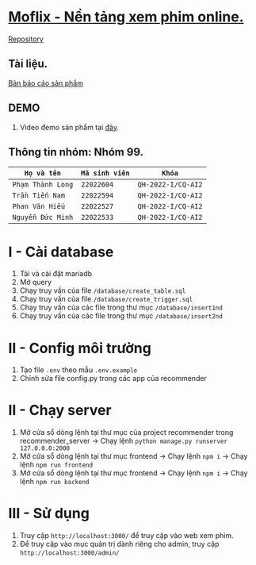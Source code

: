# [Moflix - Nền tảng xem phim online.](https://github.com/longluv1605/Moflix)
[Repository](https://github.com/longluv1605/Moflix)

## Tài liệu.
[Bản báo cáo sản phẩm](https://github.com/longluv1605/Moflix/blob/main/B%C3%A1o%20c%C3%A1o.pdf)

## DEMO
1. Video đemo sản phẩm tại [đây](https://youtu.be/Mqgsmuj0PNk?si=t6pUTKKYlrAq9J65).

## Thông tin nhóm: Nhóm 99.

| `Họ và tên`       | `Mã sinh viên` | `Khóa`             |
| ----------------- | -------------- | ------------------ |
| `Phạm Thành Long` | `22022604`     | `QH-2022-I/CQ-AI2` |
| `Trần Tiến Nam`   | `22022594`     | `QH-2022-I/CQ-AI2` |
| `Phan Văn Hiếu`   | `22022527`     | `QH-2022-I/CQ-AI2` |
| `Nguyễn Đức Minh` | `22022533`     | `QH-2022-I/CQ-AI2` |

# I - Cài database

1. Tải và cài đặt mariadb
2. Mở query
3. Chạy truy vấn của file `/database/create_table.sql`
4. Chạy truy vấn của file `/database/create_trigger.sql`
5. Chạy truy vấn của các file trong thư mục `/database/insert1nd`
6. Chạy truy vấn của các file trong thư mục `/database/insert2nd`

# II - Config môi trường

1. Tạo file `.env` theo mẫu `.env.example`
2. Chỉnh sửa file config.py trong các app của recommender

# II - Chạy server

1. Mở cửa sổ dòng lệnh tại thư mục của project recommender trong recommender_server
   -> Chạy lệnh `python manage.py runserver 127.0.0.0:2000`
2. Mở cửa sổ dòng lệnh tại thư mục frontend
   -> Chạy lệnh `npm i`
   -> Chạy lệnh `npm run frontend`
3. Mở cửa sổ dòng lệnh tại thư mục frontend
   -> Chạy lệnh `npm i`
   -> Chạy lệnh `npm run backend`

# III - Sử dụng
1. Truy cập `http://localhost:3000/` để truy cập vào web xem phim.
2. Để truy cập vào mục quản trị dành riêng cho admin, truy cập `http://localhost:3000/admin/`

